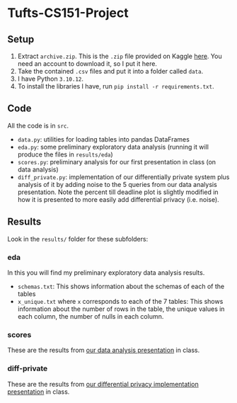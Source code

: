# Tufts-CS151-Project

## Setup 

1. Extract `archive.zip`. This is the `.zip` file provided on Kaggle [here](https://www.kaggle.com/datasets/anlgrbz/student-demographics-online-education-dataoulad). You need an account to download it, so I put it here.
2. Take the contained `.csv` files and put it into a folder called `data`.
3. I have Python `3.10.12`. 
4. To install the libraries I have, run `pip install -r requirements.txt`. 

## Code 

All the code is in `src`.
- `data.py`: utilities for loading tables into pandas DataFrames
- `eda.py`: some preliminary exploratory data analysis (running it will produce the files in `results/eda`)
- `scores.py`: preliminary analysis for our first presentation in class (on data analysis)
- `diff_private.py`: implementation of our differentially private system plus analysis of it by adding noise to the 5 queries from our data analysis presentation. Note the percent till deadline plot is slightly modified in how it is presented to more easily add differential privacy (i.e. noise).

## Results 

Look in the `results/` folder for these subfolders:

### eda 

In this you will find my preliminary exploratory data analysis results. 
- `schemas.txt`: This shows information about the schemas of each of the tables
- `x_unique.txt` where `x` corresponds to each of the 7 tables: This shows information about the number of rows in the table, the unique values in each column, the number of nulls in each column.

### scores 

These are the results from [our data analysis presentation](https://docs.google.com/presentation/d/1-7pvFT6jqMJo2cAY2o8F-wI5Gx_Tkg7jh_FtgQYFRSI/edit?usp=sharing) in class.

### diff-private 

These are the results from [our differential privacy implementation presentation](https://docs.google.com/presentation/d/1n_1PAOA8kjh45x7iZpw9v_C55PKqzLrmKNaGEtIVG98/edit?usp=sharing) in class.